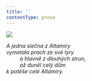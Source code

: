 ```yaml
---
title: ''
contentType: prose
---
```


<section>

![](../Images/019.jpg)

_A jedna slečna z Altamiry  
vymetala prach ze své lyry  
         a hlavně z dlouhých strun,  
         až duněl celý dům  
k potěše celé Altamiry._

</section>
